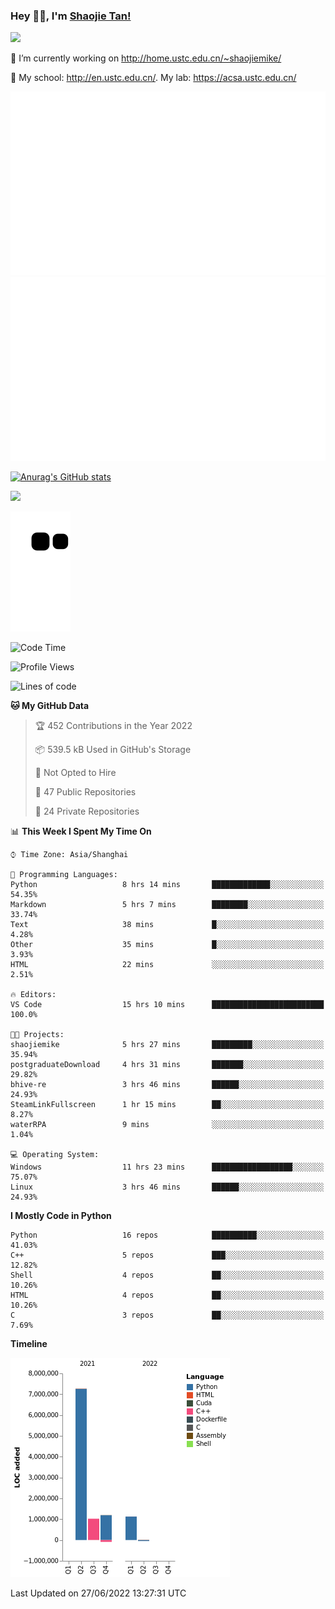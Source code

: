

<!--
**Kirrito-k423/Kirrito-k423** is a ✨ _special_ ✨ repository because its `README.md` (this file) appears on your GitHub profile.

Here are some ideas to get you started:

- 🔭 I’m currently working on ...
- 🌱 I’m currently learning ...
- 👯 I’m looking to collaborate on ...
- 🤔 I’m looking for help with ...
- 💬 Ask me about ...
- 📫 How to reach me: ...
- 😄 Pronouns: ...
- ⚡ Fun fact: ...
-->
### Hey 👋🏽, I'm [Shaojie Tan!](http://home.ustc.edu.cn/~shaojiemike/about)

![](https://visitor-badge.glitch.me/badge?page_id=Kirrito-k423.Kirrito-k423)

🔭 I’m currently working on http://home.ustc.edu.cn/~shaojiemike/

👯 My school: http://en.ustc.edu.cn/. My lab: https://acsa.ustc.edu.cn/

![](https://github.com/Kirrito-k423/github-stats/blob/master/generated/overview.svg)
![](https://github.com/Kirrito-k423/github-stats/blob/master/generated/languages.svg)

[![Anurag's GitHub stats](https://github-readme-stats.vercel.app/api?username=Kirrito-k423&theme=flag-india&show_icons=true&hide=stars,prs,issues,contribs)](https://github.com/anuraghazra/github-readme-stats)

![](https://github-profile-summary-cards.vercel.app/api/cards/profile-details?username=Kirrito-k423&theme=vue)

![snake gif](https://github.com/Kirrito-k423/Kirrito-k423/blob/output/github-contribution-grid-snake.svg)

<!--START_SECTION:waka-->
![Code Time](http://img.shields.io/badge/Code%20Time-298%20hrs%2017%20mins-blue)

![Profile Views](http://img.shields.io/badge/Profile%20Views-0-blue)

![Lines of code](https://img.shields.io/badge/From%20Hello%20World%20I%27ve%20Written-10%20Million%20lines%20of%20code-blue)

**🐱 My GitHub Data** 

> 🏆 452 Contributions in the Year 2022
 > 
> 📦 539.5 kB Used in GitHub's Storage 
 > 
> 🚫 Not Opted to Hire
 > 
> 📜 47 Public Repositories 
 > 
> 🔑 24 Private Repositories  
 > 
📊 **This Week I Spent My Time On** 

```text
⌚︎ Time Zone: Asia/Shanghai

💬 Programming Languages: 
Python                   8 hrs 14 mins       █████████████░░░░░░░░░░░░   54.35% 
Markdown                 5 hrs 7 mins        ████████░░░░░░░░░░░░░░░░░   33.74% 
Text                     38 mins             █░░░░░░░░░░░░░░░░░░░░░░░░   4.28% 
Other                    35 mins             █░░░░░░░░░░░░░░░░░░░░░░░░   3.93% 
HTML                     22 mins             ░░░░░░░░░░░░░░░░░░░░░░░░░   2.51%

🔥 Editors: 
VS Code                  15 hrs 10 mins      █████████████████████████   100.0%

🐱‍💻 Projects: 
shaojiemike              5 hrs 27 mins       █████████░░░░░░░░░░░░░░░░   35.94% 
postgraduateDownload     4 hrs 31 mins       ███████░░░░░░░░░░░░░░░░░░   29.82% 
bhive-re                 3 hrs 46 mins       ██████░░░░░░░░░░░░░░░░░░░   24.93% 
SteamLinkFullscreen      1 hr 15 mins        ██░░░░░░░░░░░░░░░░░░░░░░░   8.27% 
waterRPA                 9 mins              ░░░░░░░░░░░░░░░░░░░░░░░░░   1.04%

💻 Operating System: 
Windows                  11 hrs 23 mins      ██████████████████░░░░░░░   75.07% 
Linux                    3 hrs 46 mins       ██████░░░░░░░░░░░░░░░░░░░   24.93%

```

**I Mostly Code in Python** 

```text
Python                   16 repos            ██████████░░░░░░░░░░░░░░░   41.03% 
C++                      5 repos             ███░░░░░░░░░░░░░░░░░░░░░░   12.82% 
Shell                    4 repos             ██░░░░░░░░░░░░░░░░░░░░░░░   10.26% 
HTML                     4 repos             ██░░░░░░░░░░░░░░░░░░░░░░░   10.26% 
C                        3 repos             ██░░░░░░░░░░░░░░░░░░░░░░░   7.69%

```


**Timeline**

![Chart not found](https://raw.githubusercontent.com/Kirrito-k423/Kirrito-k423/main/charts/bar_graph.png) 


 Last Updated on 27/06/2022 13:27:31 UTC
<!--END_SECTION:waka-->

